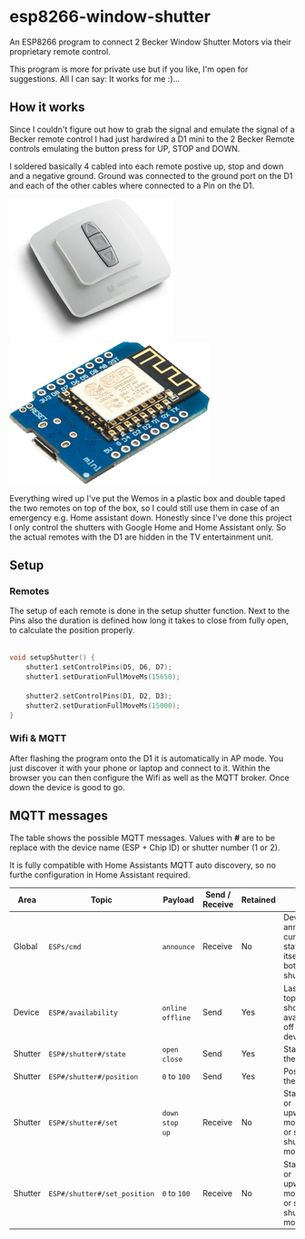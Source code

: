 # esp8266-window-shutter

An ESP8266 program to connect 2 Becker Window Shutter Motors via their proprietary remote control.

This program is more for private use but if you like, I'm open for suggestions. All I can say: It works for me :)...

## How it works

Since I couldn't figure out how to grab the signal and emulate the signal of a Becker remote control I had just hardwired a D1 mini to the 2 Becker Remote controls emulating the button press for UP, STOP and DOWN.

I soldered basically 4 cabled into each remote postive up, stop and down and a negative ground. Ground was connected to the ground port on the D1 and each of the other cables where connected to a Pin on the D1. 

![Becker remote control](resources/becker-remote-control.jpg)
![Wemos D1 mini](resources/wemos-d1-mini.png)

Everything wired up I've put the Wemos in a plastic box and double taped the two remotes on top of the box, so I could still use them in case of an emergency e.g. Home assistant down. Honestly since I've done this project I only control the shutters with Google Home and Home Assistant only. So the actual remotes with the D1 are hidden in the TV entertainment unit.


## Setup

### Remotes

The setup of each remote is done in the setup shutter function. Next to the Pins also the duration is defined how long it takes to close from fully open, to calculate the position properly.

```c

void setupShutter() {
    shutter1.setControlPins(D5, D6, D7);
    shutter1.setDurationFullMoveMs(15650);

    shutter2.setControlPins(D1, D2, D3);
    shutter2.setDurationFullMoveMs(15000);
}
```

### Wifi & MQTT

After flashing the program onto the D1 it is automatically in AP mode. You just discover it with your phone or laptop and connect to it. Within the browser you can then configure the Wifi as well as the MQTT broker. Once down the device is good to go.


## MQTT messages

The table shows the possible MQTT messages. Values with **#** are to be replace with the device name (ESP + Chip ID) or shutter number (1 or 2).

It is fully compatible with Home Assistants MQTT auto discovery, so no furthe configuration in Home Assistant required.

Area | Topic | Payload | Send / Receive | Retained | Note
--- | --- | --- | --- | --- | ---
Global | `ESPs/cmd` | `announce` | Receive | No | Device will announce current status of itself and both shutters 
Device | `ESP#/availability` | `online`<br>`offline` | Send | Yes |Last will topic, to show availability off the device
Shutter | `ESP#/shutter#/state` | `open`<br>`close` | Send | Yes | Status of the shutter
Shutter | `ESP#/shutter#/position` | `0` to `100` | Send | Yes | Position of the shutter
Shutter | `ESP#/shutter#/set` | `down`<br>`stop`<br>`up` | Receive | No | Start down or upwards movement or stop shutter movement.
Shutter | `ESP#/shutter#/set_position` | `0` to `100` | Receive | No | Start down or upwards movement or stop shutter movement.